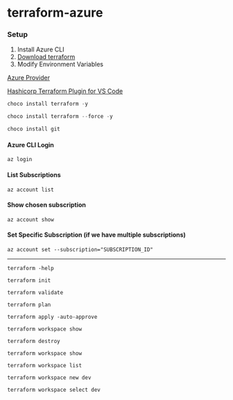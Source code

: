 # terraform-azure
### Setup

1. Install Azure CLI
2. [Download terraform](https://developer.hashicorp.com/terraform/downloads)
3. Modify Environment Variables

[Azure Provider](https://registry.terraform.io/providers/hashicorp/azurerm/latest/docs)

[Hashicorp Terraform Plugin for VS Code](https://marketplace.visualstudio.com/items?itemName=HashiCorp.terraform)

```powershell
choco install terraform -y
```
```powershell
choco install terraform --force -y
```
```powershell
choco install git
```


#### Azure CLI Login
```
az login
```
#### List Subscriptions
```
az account list
```
#### Show chosen subscription
```
az account show
```
#### Set Specific Subscription (if we have multiple subscriptions)
```
az account set --subscription="SUBSCRIPTION_ID"
```

----------
```
terraform -help
```
```
terraform init 
```
```
terraform validate
```
```
terraform plan
```
```
terraform apply -auto-approve
```
```
terraform workspace show
```
```
terraform destroy
```
```
terraform workspace show
```
```
terraform workspace list
```
```
terraform workspace new dev
```
```
terraform workspace select dev
```
